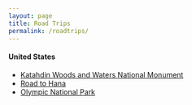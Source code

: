 ```yaml
---
layout: page
title: Road Trips
permalink: /roadtrips/
---
```


#### United States

- [Katahdin Woods and Waters National Monument](http://www.nytimes.com/2016/11/06/travel/maine-katahdin-woods-national-monument-trails-challenges.html)
- [Road to Hana](http://roadtohana.com)
- [Olympic National Park](https://www.nps.gov/state/wa/index.htm)
